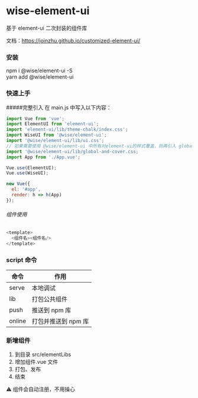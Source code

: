 # wise-element-ui

基于 element-ui 二次封装的组件库

文档：<https://joinzhu.github.io/customized-element-ui/>

### 安装

npm i @wise/element-ui -S  
yarn add @wise/element-ui

### 快速上手

#####完整引入
在 main.js 中写入以下内容：

```javascript
import Vue from 'vue';
import ElementUI from 'element-ui';
import 'element-ui/lib/theme-chalk/index.css';
import WiseUI from '@wise/element-ui';
import '@wise/element-ui/lib/ui.css';
// 如果需要使用 @wise/element-ui 中所有对element-ui的样式覆盖，则再引入 global-and-cover.css
import '@wise/element-ui/lib/global-and-cover.css;
import App from './App.vue';

Vue.use(ElementUI);
Vue.use(WiseUI);

new Vue({
  el: '#app',
  render: h => h(App)
});
```

###### 组件使用

```javascript
<template>
  <组件名><组件名/>
</template>
```

### script 命令

| 命令   | 作用                |
| ------ | ------------------- |
| serve  | 本地调试            |
| lib    | 打包公共组件        |
| push   | 推送到 npm 库       |
| online | 打包并推送到 npm 库 |

### 新增组件

1. 到目录 src/elementLibs
2. 增加组件.vue 文件
3. 打包、发布
4. 结束

⚠️ 组件会自动注册，不用操心
